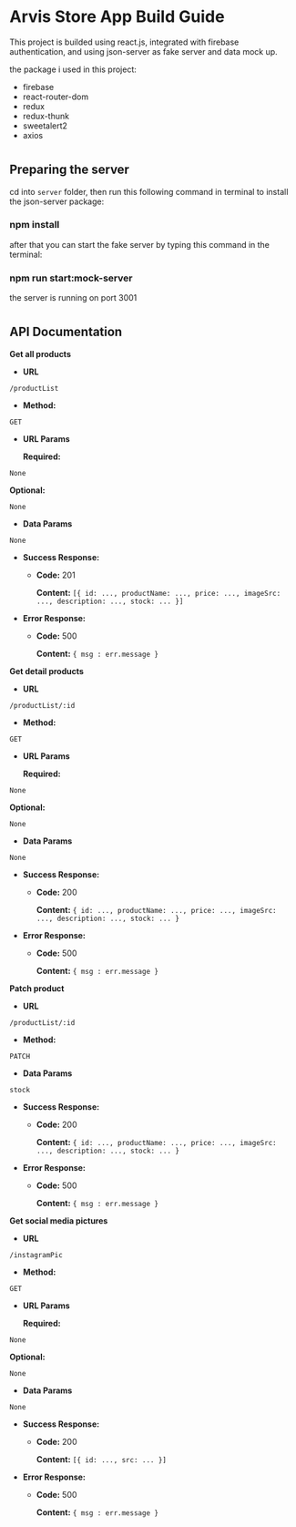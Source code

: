 # Arvis Store App Build Guide

This project is builded using react.js, integrated with firebase authentication, and using json-server as fake server and data mock up.

the package i used in this project:

- firebase
- react-router-dom
- redux
- redux-thunk
- sweetalert2
- axios

#

## Preparing the server

cd into `server` folder, then run this following command in terminal to install the json-server package:

### npm install

after that you can start the fake server by typing this command in the terminal:

### npm run start:mock-server

the server is running on port 3001

#

## API Documentation

**Get all products**

- **URL**

`/productList`

- **Method:**

`GET`

- **URL Params**

  **Required:**

`None`

**Optional:**

`None`

- **Data Params**

`None`

- **Success Response:**

  - **Code:** 201 <br />

    **Content:** `[{ id: ..., productName: ..., price: ..., imageSrc: ..., description: ..., stock: ... }]`

- **Error Response:**

  - **Code:** 500 <br />

    **Content:** `{ msg : err.message }`

**Get detail products**

- **URL**

`/productList/:id`

- **Method:**

`GET`

- **URL Params**

  **Required:**

`None`

**Optional:**

`None`

- **Data Params**

`None`

- **Success Response:**

  - **Code:** 200 <br />

    **Content:** `{ id: ..., productName: ..., price: ..., imageSrc: ..., description: ..., stock: ... }`

- **Error Response:**

  - **Code:** 500 <br />

    **Content:** `{ msg : err.message }`

**Patch product**

- **URL**

`/productList/:id`

- **Method:**

`PATCH`

- **Data Params**

`stock`

- **Success Response:**

  - **Code:** 200 <br />

    **Content:** `{ id: ..., productName: ..., price: ..., imageSrc: ..., description: ..., stock: ... }`

- **Error Response:**

  - **Code:** 500 <br />

    **Content:** `{ msg : err.message }`

**Get social media pictures**

- **URL**

`/instagramPic`

- **Method:**

`GET`

- **URL Params**

  **Required:**

`None`

**Optional:**

`None`

- **Data Params**

`None`

- **Success Response:**

  - **Code:** 200 <br />

    **Content:** `[{ id: ..., src: ... }]`

- **Error Response:**

  - **Code:** 500 <br />

    **Content:** `{ msg : err.message }`
